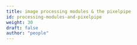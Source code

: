 ```yaml
---
title: image processing modules & the pixelpipe
id: processing-modules-and-pixelpipe
weight: 30
draft: false
author: "people"
---
```

